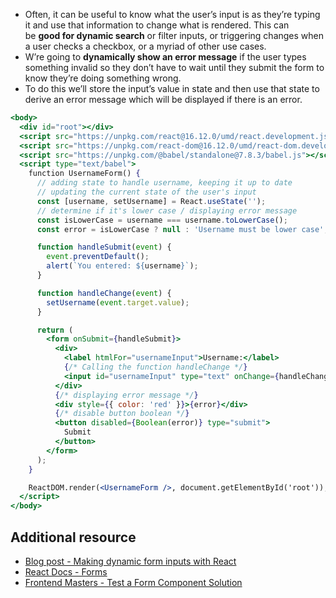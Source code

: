 -   Often, it can be useful to know what the user’s input is as they’re typing it and use that information to change what is rendered. This can be **good for dynamic search** or filter inputs, or triggering changes when a user checks a checkbox, or a myriad of other use cases.
-   W’re going to **dynamically show an error message** if the user types something invalid so they don’t have to wait until they submit the form to know they’re doing something wrong.
-   To do this we’ll store the input’s value in state and then use that state to derive an error message which will be displayed if there is an error.

```jsx
<body>
  <div id="root"></div>
  <script src="https://unpkg.com/react@16.12.0/umd/react.development.js"></script>
  <script src="https://unpkg.com/react-dom@16.12.0/umd/react-dom.development.js"></script>
  <script src="https://unpkg.com/@babel/standalone@7.8.3/babel.js"></script>
  <script type="text/babel">
    function UsernameForm() {
      // adding state to handle username, keeping it up to date
      // updating the current state of the user's input
      const [username, setUsername] = React.useState('');
      // determine if it's lower case / displaying error message
      const isLowerCase = username === username.toLowerCase();
      const error = isLowerCase ? null : 'Username must be lower case';

      function handleSubmit(event) {
        event.preventDefault();
        alert(`You entered: ${username}`);
      }

      function handleChange(event) {
        setUsername(event.target.value);
      }

      return (
        <form onSubmit={handleSubmit}>
          <div>
            <label htmlFor="usernameInput">Username:</label>
            {/* Calling the function handleChange */}
            <input id="usernameInput" type="text" onChange={handleChange} />
          </div>
          {/* displaying error message */}
          <div style={{ color: 'red' }}>{error}</div>
          {/* disable button boolean */}
          <button disabled={Boolean(error)} type="submit">
            Submit
          </button>
        </form>
      );
    }

    ReactDOM.render(<UsernameForm />, document.getElementById('root'));
  </script>
</body>
```

## Additional resource

-   [Blog post - Making dynamic form inputs with React](https://goshakkk.name/array-form-inputs/)
-   [React Docs - Forms](https://reactjs.org/docs/forms.html)
-   [Frontend Masters - Test a Form Component Solution](https://frontendmasters.com/courses/testing-react/test-a-form-component-solution/)